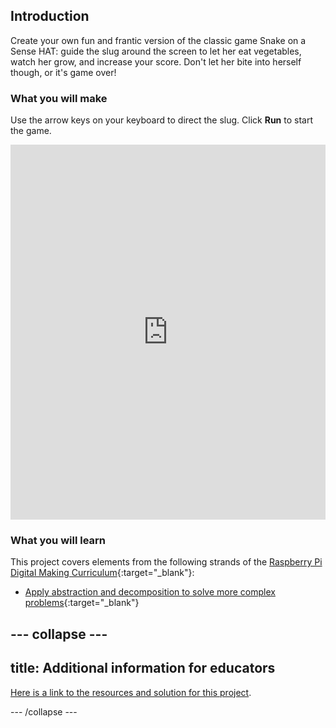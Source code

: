 ## Introduction

Create your own fun and frantic version of the classic game Snake on a Sense HAT: guide the slug around the screen to let her eat vegetables, watch her grow, and increase your score. Don't let her bite into herself though, or it's game over!

### What you will make

Use the arrow keys on your keyboard to direct the slug. Click **Run** to start the game.

<iframe src="https://trinket.io/embed/python/b9e8a05f5b?outputOnly=true" width="100%" height="600" frameborder="0" marginwidth="0" marginheight="0" allowfullscreen></iframe>

### What you will learn

This project covers elements from the following strands of the [Raspberry Pi Digital Making Curriculum](http://rpf.io/curriculum){:target="_blank"}:

+ [Apply abstraction and decomposition to solve more complex problems](https://curriculum.raspberrypi.org/programming/developer/){:target="_blank"}

--- collapse ---
---
title: Additional information for educators
---

[Here is a link to the resources and solution for this project](https://github.com/raspberrypilearning/slug/tree/master/en).

--- /collapse ---
